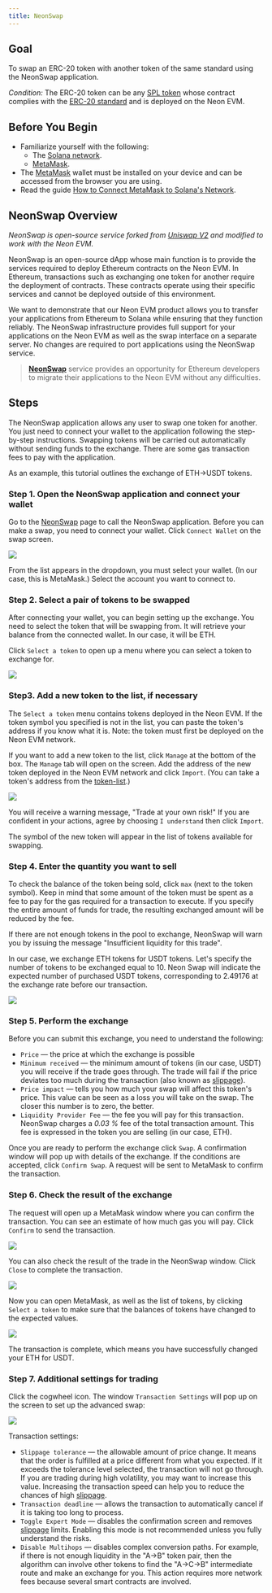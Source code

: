 ```yaml
---
title: NeonSwap
---
```


## Goal
To swap an ERC-20 token with another token of the same standard using the NeonSwap application.

*Condition:* The ERC-20 token can be any [SPL token](about/terminology.md#spl-token) whose contract complies with the [ERC-20 standard](about/terminology.md#erc-20) and is deployed on the Neon EVM.

## Before You Begin
  * Familiarize yourself with the following:
    * The [Solana network](https://docs.solana.com/clusters).
    * [MetaMask](about/terminology.md#metamask).
  * The [MetaMask](about/terminology.md#metamask) wallet must be installed on your device and can be accessed from the browser you are using.
  * Read the guide [How to Connect MetaMask to Solana's Network](wallet/metamask_setup.md).

## NeonSwap Overview

  *NeonSwap is open-source service forked from [Uniswap V2](https://uniswap.org/blog/uniswap-v2) and modified to work with the Neon EVM.*  

  NeonSwap is an open-source dApp whose main function is to provide the services required to deploy Ethereum contracts on the Neon EVM. In Ethereum, transactions such as exchanging one token for another require the deployment of contracts. These contracts operate using their specific services and cannot be deployed outside of this environment.

  We want to demonstrate that our Neon EVM product allows you to transfer your applications from Ethereum to Solana while ensuring that they function reliably. The NeonSwap infrastructure provides full support for your applications on the Neon EVM as well as the swap interface on a separate server. No changes are required to port applications using the NeonSwap service.

  > **[NeonSwap](about/terminology.md#neonswap)** service provides an opportunity for Ethereum developers to migrate their applications to the Neon EVM without any difficulties.



## Steps
The NeonSwap application allows any user to swap one token for another. You just need to connect your wallet to the application following the step-by-step instructions. Swapping tokens will be carried out automatically without sending funds to the exchange. There are some gas transaction fees to pay with the application.

As an example, this tutorial outlines the exchange of ETH->USDT tokens.

### Step 1. Open the NeonSwap application and connect your wallet
Go to the [NeonSwap](https://neonswap.live/) page to call the NeonSwap application. Before you can make a swap, you need to connect your wallet. Click `Connect Wallet` on the swap screen.

<div class='neon-img-width-600' style={{textAlign: 'center'}}>

![](images/swap-erc20-1.png)

</div>

From the list appears in the dropdown, you must select your wallet. (In our case, this is MetaMask.) Select the account you want to connect to.

### Step 2. Select a pair of tokens to be swapped

After connecting your wallet, you can begin setting up the exchange. You need to select the token that will be swapping from. It will retrieve your balance from the connected wallet. In our case, it will be ETH.

Click `Select a token` to open up a menu where you can select a token to exchange for.

<div class='neon-img-width-600' style={{textAlign: 'center'}}>

![](images/swap-erc20-2.png)

</div>

### Step3. Add a new token to the list, if necessary
The `Select a token` menu contains tokens deployed in the Neon EVM. If the token symbol you specified is not in the list, you can paste the token's address if you know what it is. Note: the token must first be deployed on the Neon EVM network.

If you want to add a new token to the list, click `Manage` at the bottom of the box. The `Manage` tab will open on the screen. Add the address of the new token deployed in the Neon EVM network and click `Import`. (You can take a token's address from the [token-list](https://github.com/neonlabsorg/token-list/).)

<div class='neon-img-width-600' style={{textAlign: 'center'}}>

![](images/swap-erc20-3.png)

</div>

You will receive a warning message, "Trade at your own risk!" If you are confident in your actions, agree by choosing `I understand` then click `Import`.

The symbol of the new token will appear in the list of tokens available for swapping.

### Step 4. Enter the quantity you want to sell

To check the balance of the token being sold, click `max` (next to the token symbol). Keep in mind that some amount of the token must be spent as a fee to pay for the gas required for a transaction to execute. If you specify the entire amount of funds for trade, the resulting exchanged amount will be reduced by the fee.

If there are not enough tokens in the pool to exchange, NeonSwap will warn you by issuing the message "Insufficient liquidity for this trade".

In our case, we exchange ETH tokens for USDT tokens. Let's specify the number of tokens to be exchanged equal to 10. Neon Swap will indicate the expected number of purchased USDT tokens, corresponding to 2.49176 at the exchange rate before our transaction.

<div class='neon-img-width-600' style={{textAlign: 'center'}}>

![](images/swap-erc20-4.png)

</div>

### Step 5. Perform the exchange
Before you can submit this exchange, you need to understand the following:
  * `Price` — the price at which the exchange is possible
  * `Minimum received` — the minimum amount of tokens (in our case, USDT) you will receive if the trade goes through. The trade will fail if the price deviates too much during the transaction (also known as [slippage](about/terminology.md#slippage)).
  * `Price impact` — tells you how much your swap will affect this token's price. This value can be seen as a loss you will take on the swap. The closer this number is to zero, the better.
  * `Liquidity Provider Fee` — the fee you will pay for this transaction. NeonSwap charges a *0.03 %* fee of the total transaction amount. This fee is expressed in the token you are selling (in our case, ETH).

Once you are ready to perform the exchange click `Swap`. A confirmation window will pop up with details of the exchange. If the conditions are accepted, click `Confirm Swap`. A request will be sent to MetaMask to confirm the transaction.

### Step 6. Check the result of the exchange

The request will open up a MetaMask window where you can confirm the transaction. You can see an estimate of how much gas you will pay. Click `Confirm` to send the transaction.

<div class='neon-img-box-300' style={{textAlign: 'center'}}>

![](images/swap-erc20-5.png)

</div>

You can also check the result of the trade in the NeonSwap window. Click `Close` to complete the transaction.

<div class='neon-img-width-600' style={{textAlign: 'center'}}>

![](images/swap-erc20-6.png)

</div>

Now you can open MetaMask, as well as the list of tokens, by clicking `Select a token` to make sure that the balances of tokens have changed to the expected values.

<div class='neon-img-width-600' style={{textAlign: 'center'}}>

![](images/swap-erc20-7.png)

</div>

The transaction is complete, which means you have successfully changed your ETH for USDT.

### Step 7. Additional settings for trading

Click the cogwheel icon. The window `Transaction Settings` will pop up on the screen to set up the advanced swap:

<div class='neon-img-width-600' style={{textAlign: 'center'}}>

![](images/swap-erc20-8.png)

</div>

Transaction settings:
  * `Slippage tolerance` — the allowable amount of price change. It means that the order is fulfilled at a price different from what you expected. If it exceeds the tolerance level selected, the transaction will not go through. If you are trading during high volatility, you may want to increase this value. Increasing the transaction speed can help you to reduce the chances of high [slippage](about/terminology.md#slippage).
  * `Transaction deadline` — allows the transaction to automatically cancel if it is taking too long to process.
  * `Toggle Expert Mode` — disables the confirmation screen and removes [slippage](about/terminology.md#slippage) limits. Enabling this mode is not recommended unless you fully understand the risks.
  * `Disable Multihops` — disables complex conversion paths. For example, if there is not enough liquidity in the "A->B" token pair, then the algorithm can involve other tokens to find the "A->C->B" intermediate route and make an exchange for you. This action requires more network fees because several smart contracts are involved.
